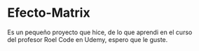 # Efecto-Matrix

Es un pequeño proyecto que hice, de lo que aprendi en el curso <br> del profesor Roel Code en Udemy, espero que le guste.

